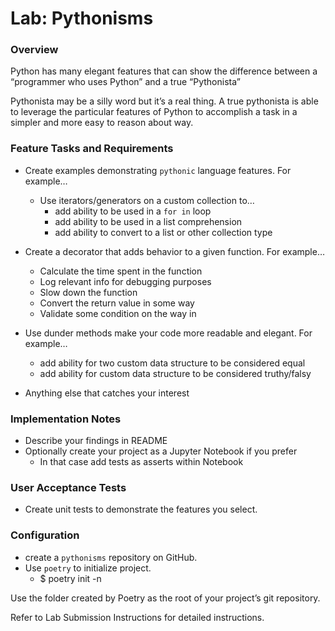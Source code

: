 # Lab: Pythonisms

### Overview

Python has many elegant features that can show the difference between a “programmer who uses Python” and a true “Pythonista”

Pythonista may be a silly word but it’s a real thing. A true pythonista is able to leverage the particular features of Python to accomplish a task in a simpler and more easy to reason about way.

### Feature Tasks and Requirements

- Create examples demonstrating `pythonic` language features. For example…
    - Use iterators/generators on a custom collection to…
        - add ability to be used in a `for in` loop
        - add ability to be used in a list comprehension
        - add ability to convert to a list or other collection type

- Create a decorator that adds behavior to a given function. For example…
    - Calculate the time spent in the function
    - Log relevant info for debugging purposes
    - Slow down the function
    - Convert the return value in some way
    - Validate some condition on the way in

- Use dunder methods make your code more readable and elegant. For example…
    - add ability for two custom data structure to be considered equal
    - add ability for custom data structure to be considered truthy/falsy

- Anything else that catches your interest

### Implementation Notes

- Describe your findings in README
- Optionally create your project as a Jupyter Notebook if you prefer
    - In that case add tests as asserts within Notebook

### User Acceptance Tests

- Create unit tests to demonstrate the features you select.

### Configuration

- create a `pythonisms` repository on GitHub.
- Use `poetry` to initialize project.
    - $ poetry init -n

Use the folder created by Poetry as the root of your project’s git repository.

Refer to Lab Submission Instructions for detailed instructions.